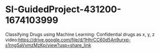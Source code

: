 # SI-GuidedProject-431200-1674103999
Classifying Drugs using Machine Learning: Confidential drugs as x, y, z
video:https://drive.google.com/file/d/1HhrCC60d5An9urxp-s1rngSaVvmzMzKp/view?usp=share_link
